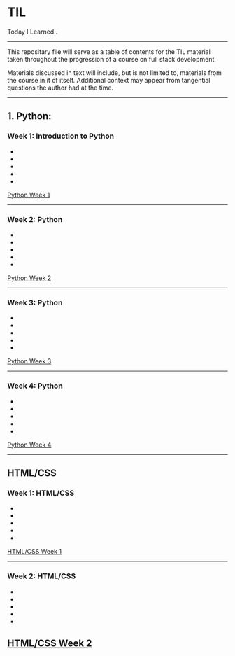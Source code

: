 # TIL
Today I Learned..

--------------------------------
This repositary file will serve as a table of contents for the TIL material taken throughout the progression of a course on full stack development.

Materials discussed in text will include, but is not limited to, materials from the course in it of itself. Additional context may appear from tangential questions the author had at the time.

--------------------------------
## 1. Python: 


### Week 1: Introduction to Python

- 
- 
- 
- 
-

[Python Week 1](https://github.com/downside154/TIL/til-python/WEEK01.md)

--------------------------------
### Week 2: Python

- 
- 
- 
- 
- 

[Python Week 2](https://github.com/downside154/TIL/til-python/WEEK02.md)

--------------------------------
### Week 3: Python

- 
- 
- 
- 
- 

[Python Week 3](https://github.com/downside154/TIL/til-python/WEEK03.md)

--------------------------------
### Week 4: Python

- 
- 
- 
- 
- 

[Python Week 4 ](https://github.com/downside154/TIL/til-python/WEEK04.md)

--------------------------------

## HTML/CSS

### Week 1: HTML/CSS

- 
- 
- 
- 
- 
[HTML/CSS Week 1 ](https://github.com/downside154/TIL/til-html-css/WEEK01.md)

--------------------------------
### Week 2: HTML/CSS

- 
- 
- 
- 
- 
[HTML/CSS Week 2 ](https://github.com/downside154/TIL/til-html-css/WEEK02.md)
--------------------------------
